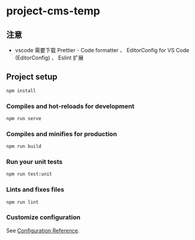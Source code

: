 # project-cms-temp

## 注意

- vscode 需要下载 Prettier - Code formatter 、 EditorConfig for VS Code (EditorConfig) 、 Eslint 扩展

## Project setup

```sh
npm install
```

### Compiles and hot-reloads for development

```sh
npm run serve
```

### Compiles and minifies for production

```sh
npm run build
```

### Run your unit tests

```sh
npm run test:unit
```

### Lints and fixes files

```sh
npm run lint
```

### Customize configuration

See [Configuration Reference](https://cli.vuejs.org/config/).

